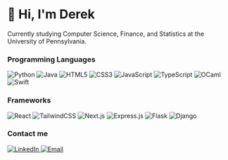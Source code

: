 <h1>👋 Hi, I'm Derek</h1>


<p>Currently studying Computer Science, Finance, and Statistics at the University of Pennsylvania.</p>
<h3>Programming Languages</h3>
<p>
  <img alt="Python" src="https://img.shields.io/badge/Python-3776AB?style=for-the-badge&logo=python&logoColor=white" />
  <img alt="Java" src="https://img.shields.io/badge/Java-%23ED8B00?style=for-the-badge&logo=openjdk&logoColor=white" />
  <img alt="HTML5" src="https://img.shields.io/badge/HTML-%23E34F26.svg?style=for-the-badge&logo=html5&logoColor=white" />
  <img alt="CSS3" src="https://img.shields.io/badge/CSS-1572B6?style=for-the-badge&logo=css3&logoColor=white" />
  <img alt="JavaScript" src="https://img.shields.io/badge/JavaScript-F7DF1E?style=for-the-badge&logo=javascript&logoColor=black" />
  <img alt="TypeScript" src="https://img.shields.io/badge/TypeScript-3178C6?style=for-the-badge&logo=typescript&logoColor=white" />
  <img alt="OCaml" src="https://img.shields.io/badge/OCaml-EC6813?style=for-the-badge&logo=ocaml&logoColor=white" />
  <img alt="Swift" src="https://img.shields.io/badge/Swift-F54A2A?style=for-the-badge&logo=swift&logoColor=white" />
</p>
<h3>Frameworks</h3>
<p>  
  <img alt="React" src="https://img.shields.io/badge/React-%2320232a.svg?style=for-the-badge&logo=react&logoColor=%2361DAFB" />
  <img alt="TailwindCSS" src="https://img.shields.io/badge/Tailwind%20CSS-%2338B2AC.svg?style=for-the-badge&logo=tailwind-css&logoColor=white" />
  <img alt="Next.js" src="https://img.shields.io/badge/Next.js-black?style=for-the-badge&logo=next.js&logoColor=white" />
  <img alt="Express.js" src="https://img.shields.io/badge/Express.js-%23404d59.svg?style=for-the-badge&logo=express&logoColor=%2361DAFB" />
  <img alt="Flask" src="https://img.shields.io/badge/Flask-000?style=for-the-badge&logo=flask&logoColor=white" />
  <img alt="Django" src="https://img.shields.io/badge/Django-%23092E20.svg?style=for-the-badge&logo=django&logoColor=white" />
</p>
<h3>Contact me</h3>
  <a href="https://www.linkedin.com/in/derek-w-cho/" target="_blank" rel="noopener noreferrer">
    <img alt="LinkedIn" src="https://custom-icon-badges.demolab.com/badge/LinkedIn-0A66C2?style=for-the-badge&logo=linkedin-white&logoColor=white" />
  </a>
  <a href="mailto:derekcho@upenn.edu" target="_blank" rel="noopener noreferrer">
    <img alt="Email" src="https://img.shields.io/badge/Email-D14836?style=for-the-badge&logo=gmail&logoColor=white" />
  </a>
  

  

